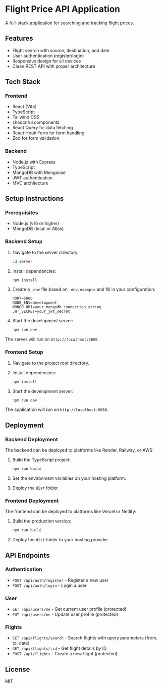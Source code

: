 
# Flight Price API Application

A full-stack application for searching and tracking flight prices.

## Features

- Flight search with source, destination, and date
- User authentication (register/login)
- Responsive design for all devices
- Clean REST API with proper architecture

## Tech Stack

### Frontend
- React (Vite)
- TypeScript
- Tailwind CSS
- shadcn/ui components
- React Query for data fetching
- React Hook Form for form handling
- Zod for form validation

### Backend
- Node.js with Express
- TypeScript
- MongoDB with Mongoose
- JWT authentication
- MVC architecture

## Setup Instructions

### Prerequisites
- Node.js (v16 or higher)
- MongoDB (local or Atlas)

### Backend Setup

1. Navigate to the server directory:
   ```bash
   cd server
   ```

2. Install dependencies:
   ```bash
   npm install
   ```

3. Create a `.env` file based on `.env.example` and fill in your configuration:
   ```
   PORT=5000
   NODE_ENV=development
   MONGO_URI=your_mongodb_connection_string
   JWT_SECRET=your_jwt_secret
   ```

4. Start the development server:
   ```bash
   npm run dev
   ```

The server will run on `http://localhost:5000`.

### Frontend Setup

1. Navigate to the project root directory.

2. Install dependencies:
   ```bash
   npm install
   ```

3. Start the development server:
   ```bash
   npm run dev
   ```

The application will run on `http://localhost:8080`.

## Deployment

### Backend Deployment
The backend can be deployed to platforms like Render, Railway, or AWS:

1. Build the TypeScript project:
   ```bash
   npm run build
   ```

2. Set the environment variables on your hosting platform.

3. Deploy the `dist` folder.

### Frontend Deployment
The frontend can be deployed to platforms like Vercel or Netlify:

1. Build the production version:
   ```bash
   npm run build
   ```

2. Deploy the `dist` folder to your hosting provider.

## API Endpoints

### Authentication
- `POST /api/auth/register` - Register a new user
- `POST /api/auth/login` - Login a user

### User
- `GET /api/users/me` - Get current user profile (protected)
- `PUT /api/users/me` - Update user profile (protected)

### Flights
- `GET /api/flights/search` - Search flights with query parameters (from, to, date)
- `GET /api/flights/:id` - Get flight details by ID
- `POST /api/flights` - Create a new flight (protected)

## License
MIT
